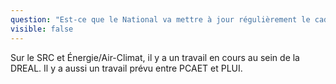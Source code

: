 ```yaml
---
question: "Est-ce que le National va mettre à jour régulièrement le cadre juridique en fonction des nouvelles lois (ex : SRC) ?"
visible: false
---
```

Sur le SRC et Énergie/Air-Climat, il y a un travail en cours au sein de la DREAL. Il y a aussi un travail prévu entre PCAET et PLUI.
